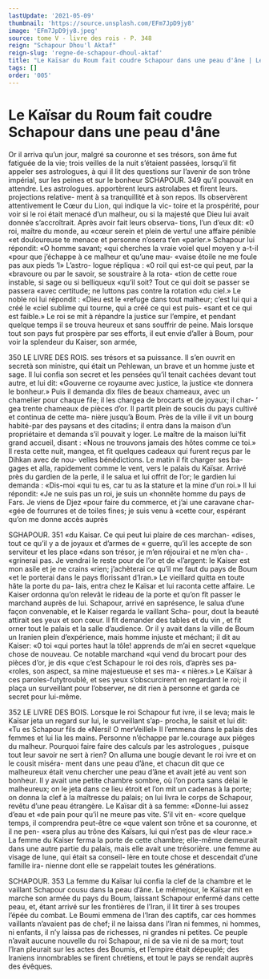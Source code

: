 ```yaml
---
lastUpdate: '2021-05-09'
thumbnail: 'https://source.unsplash.com/EFm7JpD9jy8'
image: 'EFm7JpD9jy8.jpeg'
source: tome V - livre des rois - P. 348
reign: "Schapour Dhou'l Aktaf"
reign-slug: 'regne-de-schapour-dhoul-aktaf'
title: "Le Kaïsar du Roum fait coudre Schapour dans une peau d'âne | Le Livre des Rois | Shâhnâmeh"
tags: []
order: '005'
---
```


# Le Kaïsar du Roum fait coudre Schapour dans une peau d'âne

Or il arriva qu’un jour, malgré sa couronne et ses trésors, son âme fut fatiguée de la vie; trois veilles
de la nuit s’étaient passées, lorsqu’il fit appeler ses astrologues, à qui il lit des questions sur l’avenir de son trône impérial, sur les peines et sur le bonheur
SCHAPOUR. 349 qu’il pouvait en attendre. Les astrologues. apportèrent
leurs astrolabes et firent leurs. projections relative-
ment à sa tranquillité et à son repos. Ils observèrent
attentivement le Cœur du Lion, qui indique la vic- toire et la prospérité, pour voir si le roi était menacé
d’un malheur, ou si la majesté que Dieu lui avait donnée s’accroîtrait. Après avoir fait leurs observa- tions, l’un d’eux dit: «0 roi, maître du monde, au «cœur serein et plein de vertu! une affaire pénible «et douloureuse te menace et personne n’osera t’en «parler.» Schapour lui répondit: «O homme savant;
«qui cherches la vraie voiel quel moyen y a-t-il «pour que j’échappe à ce malheur et qu’une mau-
«vaise étoile ne me foule pas aux pieds ’I» L’astro-
logue répliqua : «0 roil qui est-ce qui peut, par la «bravoure ou par le savoir, se soustraire à la rota- «tion de cette roue instable, si sage ou si belliqueux «qu’il soit? Tout ce qui doit se passer se passera «avec certitude; ne luttons pas contre la rotation «du ciel.» Le noble roi lui répondit : «Dieu est le «refuge dans tout malheur; c’est lui qui a créé le
«ciel sublime qui tourne, qui a créé ce qui est puis- «sant et ce qui est faible.»
Le roi se mit à répandre la justice sur l’empire,
et pendant quelque temps il se trouva heureux et sans souffrir de peine. Mais lorsque tout son pays fut prospère par ses efforts, il eut envie d’aller à Boum, pour voir la splendeur du Kaiser, son armée,

350 LE LIVRE DES ROIS.
ses trésors et sa puissance. Il s’en ouvrit en secretà
son ministre, qui était un Pehlewan, un brave et un
homme juste et sage. Il lui confia son secret et les pensées qu’il tenait cachées devant tout autre, et lui
dit: «Gouverne ce royaume avec justice, la justice «te donnera le bonheur.» Puis il demanda dix files
de beaux chameaux, avec un chamelier pour chaque file; il les chargea de brocarts et de joyaux; il char- ’ gea trente chameaux de pièces d’or. Il partit plein
de soucis du pays cultivé et continua de cette ma- nière jusqu’à Boum. Près de la ville il vit un bourg habité-par des paysans et des citadins; il entra dans la maison d’un propriétaire et demanda s’il pouvait
y loger. Le maître de la maison lui’fit grand accueil, disant : «Nous ne trouvons jamais des hôtes comme ce toi.» Il resta cette nuit, mangea, et fit quelques cadeaux qui furent reçus par le Dihkan avec de nou- velles bénédictions. Le matin il fit charger ses ba-
gages et alla, rapidement comme le vent, vers le palais du Kaïsar.
Arrivé près du gardien de la perle, il le salua et lui offrit de l’or; le gardien lui demanda : «Dis-moi «qui tu es, car tu as la stature et la mine d’un roi.»
Il lui répondit: «Je ne suis pas un roi, je suis un «honnête homme du pays de Fars. Je viens de Djez «pour faire du commerce, et j’ai une caravane char-
«gée de fourrures et de toiles fines; je suis venu à «cette cour, espérant qu’on me donne accès auprès

SGHAPOUR. 351 «du Kaisar. Ce qui peut lui plaire de ces marchan-
«dises, tout ce qu’il y a de joyaux et d’armes de
« guerre, qu’il les accepte de son serviteur et les place «dans son trésor, je m’en réjouirai et ne m’en cha-
. «grinerai pas. Je vendrai le reste pour de l’or et de «l’argent: le Kaiser est mon asile et je ne crains «rien; j’achèterai ce qu’il me faut du pays de Boum
«et le porterai dans le pays florissant d’Iran.»
Le vieillard quitta en toute hâte la porte du pa- lais, entra chez le Kaïsar et lui raconta cette affaire. Le Kaiser ordonna qu’on relevât le rideau de la
porte et qu’on fît passer le marchand auprès de lui. Schapour, arrivé en saprésence, le salua d’une façon convenable, et le Kaiser regarda le vaillant Scha- pour, dout la beauté attirait ses yeux et son cœur.
Il fit demander des tables et du vin , et fit orner tout le palais et la salle d’audience. Or il y avait dans
la ville de Boum un Iranien plein d’expérience, mais homme injuste et méchant; il dit au Kaiser: «0 toi «qui portes haut la tôle! apprends de m’ai en secret «quelque chose de nouveau. Ce notable marchand «qui vend du brocart pour des pièces d’or, je dis
«que c’est Schapour le roi des rois, d’après ses pa-
«roles, son aspect, sa mine majestueuse et ses ma- « nières.» Le Kaïsar à ces paroles-futytroublé, et ses
yeux s’obscurcirent en regardant le roi; il plaça un surveillant pour l’observer, ne dit rien à personne et garda ce secret pour lui-même.

352 LE LIVRE DES BOIS.
Lorsque le roi Schapour fut ivre, il se leva; mais
le Kaïsar jeta un regard sur lui, le surveillant s’ap- procha, le saisit et lui dit: «Tu es Schapour fils de «Nersi! O merVeiIlel» Il l’emmena dans le palais
des femmes et lui lia les mains. Personne n’échappe
par le.courage aux piéges du malheur. Pourquoi faire faire des calculs par les astrologues , puisque tout leur savoir ne sert à rien? On alluma une bougie devant le roi ivre et on le cousit miséra- ment dans une peau d’âne, et chacun dit que ce malheureux était venu chercher une peau d’âne et
avait jeté au vent son bonheur.
Il y avait une petite chambre sombre, où l’on porta sans délai le malheureux; on le jeta dans ce lieu étroit et l’on mit un cadenas à la porte; on donna la clef à la maîtresse du palais; on lui livra
le corps de Schapour, revêtu d’une peau étrangère.
Le Kaïsar dit à sa femme: «Donne-lui assez d’eau et
«de pain pour qu’il ne meure pas vite. S’il vit en-
«core quelque temps, il comprendra peut-être ce «que valent son trône et sa couronne, et il ne pen- «sera plus au trône des Kaïsars, lui qui n’est pas de
«leur race.» La femme du Kaiser ferma la porte de cette chambre; elle-même demeurait dans une autre partie du palais, mais elle avait une trésorière. une femme au visage de lune, qui était sa conseil- lère en toute chose et descendait d’une famille ira- nienne dont elle se rappelait toutes les générations.

SCHAPOUR. 353 La femme du Kaïsar lui confia la clef de la chambre
et le vaillant Schapour cousu dans la peau d’âne. Le mêmejour, le Kaïsar mit en marche son armée
du pays du Boum, laissant Schapour enfermé dans cette peau, et, étant arrivé sur les frontières de l’Iran, il lit tirer à ses troupes l’épée du combat. Le
Boumi emmena de l’lran des captifs, car ces hommes vaillants n’avaient pas de chef; il ne laissa dans l’lran ni femmes, ni hommes, ni enfants, il n’y laissa
pas de richesses, ni grandes ni petites. Ce peuple n’avait aucune nouvelle du roi Schapour, ni de sa
vie ni de sa mort; tout l’lran pleurait sur les actes
des Boumis, et l’empire était dépeuplé; des Iraniens innombrables se firent chrétiens, et tout le pays se rendait auprès des évêques.
